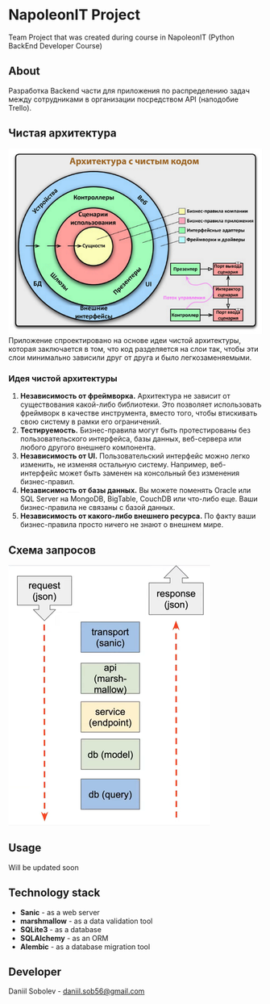 # NapoleonIT Project

Team Project that was created during course in NapoleonIT (Python BackEnd Developer Course)

## About

Разработка Backend части для приложения по распределению задач между сотрудниками в организации посредством API (наподобие Trello).

## Чистая архитектура
![Чистая архитектура](images/clean_architecture.png)
Приложение спроектировано на основе идеи чистой архитектуры, которая заключается в том, что код разделяется на слои так, чтобы эти слои минимально зависили друг от друга и было легкозаменяемыми. 
### Идея чистой архитектуры
1. **Независимость от фреймворка.** Архитектура не зависит от существования какой-либо библиотеки. Это позволяет использовать фреймворк в качестве инструмента, вместо того, чтобы втискивать свою систему в рамки его ограничений.
2. **Тестируемость.** Бизнес-правила могут быть протестированы без пользовательского интерфейса, базы данных, веб-сервера или любого другого внешнего компонента. 
3. **Независимость от UI.** Пользовательский интерфейс можно легко изменить, не изменяя остальную систему. Например, веб-интерфейс может быть заменен на консольный без изменения бизнес-правил.
4. **Независимость от базы данных.** Вы можете поменять Oracle или SQL Server на MongoDB, BigTable, CouchDB или что-либо еще. Ваши бизнес-правила не связаны с базой данных.
5. **Независимость от какого-либо внешнего ресурса.** По факту ваши бизнес-правила просто ничего не знают о внешнем мире.

## Схема запросов
![Пути запросов](images/paths.png)

## Usage

Will be updated soon

## Technology stack

- **Sanic** - as a web server
- **marshmallow** - as a data validation tool
- **SQLite3** - as a database
- **SQLAlchemy** - as an ORM
- **Alembic** - as a database migration tool

## Developer
Daniil Sobolev - daniil.sob56@gmail.com 
